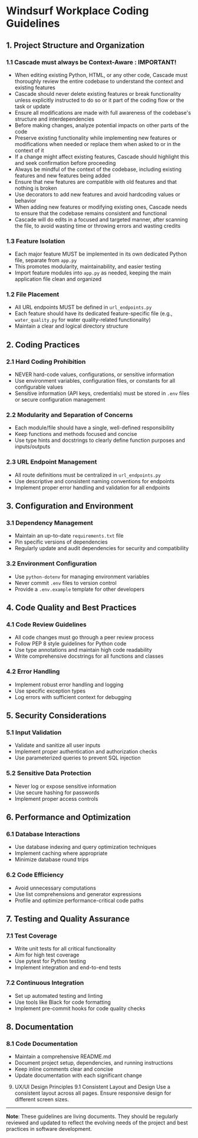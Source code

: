 # Windsurf Workplace Coding Guidelines

## 1. Project Structure and Organization
### 1.1 Cascade must always be Context-Aware : IMPORTANT!

- When editing existing Python, HTML, or any other code, Cascade must thoroughly review the entire codebase to understand the context and existing features
- Cascade should never delete existing features or break functionality unless explicitly instructed to do so or it part of the coding flow or the task or update
- Ensure all modifications are made with full awareness of the codebase's structure and interdependencies
- Before making changes, analyze potential impacts on other parts of the code
- Preserve existing functionality while implementing new features or modifications when needed or replace them when asked to or in the context of it
- If a change might affect existing features, Cascade should highlight this and seek confirmation before proceeding
- Always be mindful of the context of the codebase, including existing features and new features being added
- Ensure that new features are compatible with old features and that nothing is broken
- Use decorators to add new features and avoid hardcoding values or behavior
- When adding new features or modifying existing ones, Cascade needs to ensure that the codebase remains consistent and functional
- Cascade will do edits in a focused and targeted manner, after scanning the file, to avoid wasting time or throwing errors and wasting credits
### 1.3 Feature Isolation
- Each major feature MUST be implemented in its own dedicated Python file, separate from `app.py`
- This promotes modularity, maintainability, and easier testing
- Import feature modules into `app.py` as needed, keeping the main application file clean and organized

### 1.2 File Placement
- All URL endpoints MUST be defined in `url_endpoints.py`
- Each feature should have its dedicated feature-specific file (e.g., `water_quality.py` for water quality-related functionality)
- Maintain a clear and logical directory structure

## 2. Coding Practices

### 2.1 Hard Coding Prohibition
- NEVER hard-code values, configurations, or sensitive information
- Use environment variables, configuration files, or constants for all configurable values
- Sensitive information (API keys, credentials) must be stored in `.env` files or secure configuration management

### 2.2 Modularity and Separation of Concerns
- Each module/file should have a single, well-defined responsibility
- Keep functions and methods focused and concise
- Use type hints and docstrings to clearly define function purposes and inputs/outputs

### 2.3 URL Endpoint Management
- All route definitions must be centralized in `url_endpoints.py`
- Use descriptive and consistent naming conventions for endpoints
- Implement proper error handling and validation for all endpoints

## 3. Configuration and Environment

### 3.1 Dependency Management
- Maintain an up-to-date `requirements.txt` file
- Pin specific versions of dependencies
- Regularly update and audit dependencies for security and compatibility

### 3.2 Environment Configuration
- Use `python-dotenv` for managing environment variables
- Never commit `.env` files to version control
- Provide a `.env.example` template for other developers

## 4. Code Quality and Best Practices

### 4.1 Code Review Guidelines
- All code changes must go through a peer review process
- Follow PEP 8 style guidelines for Python code
- Use type annotations and maintain high code readability
- Write comprehensive docstrings for all functions and classes

### 4.2 Error Handling
- Implement robust error handling and logging
- Use specific exception types
- Log errors with sufficient context for debugging

## 5. Security Considerations

### 5.1 Input Validation
- Validate and sanitize all user inputs
- Implement proper authentication and authorization checks
- Use parameterized queries to prevent SQL injection

### 5.2 Sensitive Data Protection
- Never log or expose sensitive information
- Use secure hashing for passwords
- Implement proper access controls

## 6. Performance and Optimization

### 6.1 Database Interactions
- Use database indexing and query optimization techniques
- Implement caching where appropriate
- Minimize database round trips

### 6.2 Code Efficiency
- Avoid unnecessary computations
- Use list comprehensions and generator expressions
- Profile and optimize performance-critical code paths

## 7. Testing and Quality Assurance

### 7.1 Test Coverage
- Write unit tests for all critical functionality
- Aim for high test coverage
- Use pytest for Python testing
- Implement integration and end-to-end tests

### 7.2 Continuous Integration
- Set up automated testing and linting
- Use tools like Black for code formatting
- Implement pre-commit hooks for code quality checks

## 8. Documentation

### 8.1 Code Documentation
- Maintain a comprehensive README.md
- Document project setup, dependencies, and running instructions
- Keep inline comments clear and concise
- Update documentation with each significant change

9. UX/UI Design Principles
9.1 Consistent Layout and Design
Use a consistent layout across all pages.
Ensure responsive design for different screen sizes.


---

**Note**: These guidelines are living documents. They should be regularly reviewed and updated to reflect the evolving needs of the project and best practices in software development.
